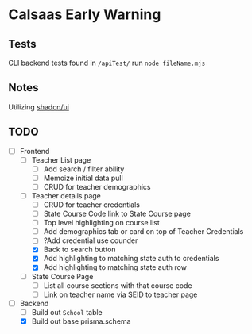 # Calsaas Early Warning


## Tests
CLI backend tests found in `/apiTest/` 
run `node fileName.mjs` 

## Notes

Utilizing [shadcn/ui](https://ui.shadcn.com/docs/components)

## TODO

- [ ] Frontend
    - [ ] Teacher List page
        - [ ] Add search / filter ability
        - [ ] Memoize initial data pull
        - [ ] CRUD for teacher demographics
    - [ ] Teacher details page
        - [ ] CRUD for teacher credentials
        - [ ] State Course Code link to State Course page
        - [ ] Top level highlighting on course list
        - [ ] Add demographics tab or card on top of Teacher Credentials
        - [ ] ?Add credential use counder
        - [x] Back to search button
        - [x] Add highlighting to matching state auth to credentials
        - [x] Add highlighting to matching state auth row
    - [ ] State Course Page
        - [ ] List all course sections with that course code
        - [ ] Link on teacher name via SEID to teacher page
- [ ] Backend
    - [ ] Build out `School` table
    - [x] Build out base prisma.schema